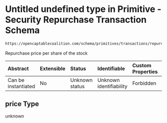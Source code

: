 # Untitled undefined type in Primitive - Security Repurchase Transaction Schema

```txt
https://opencaptablecoalition.com/schema/primitives/transactions/repurchase/base_repurchase#/properties/price
```

Repurchase price per share of the stock

| Abstract            | Extensible | Status         | Identifiable            | Custom Properties | Additional Properties | Access Restrictions | Defined In                                                                                                                       |
| :------------------ | :--------- | :------------- | :---------------------- | :---------------- | :-------------------- | :------------------ | :------------------------------------------------------------------------------------------------------------------------------- |
| Can be instantiated | No         | Unknown status | Unknown identifiability | Forbidden         | Allowed               | none                | [BaseRepurchase.schema.json*](../../schema/primitives/transactions/repurchase/BaseRepurchase.schema.json "open original schema") |

## price Type

unknown

